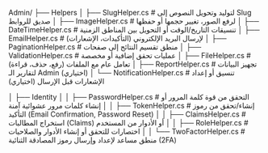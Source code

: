 ﻿Admin/
├── Helpers
│   ├── SlugHelper.cs           # لتوليد وتحويل النصوص إلى Slug صديق للروابط
│   ├── ImageHelper.cs          # لرفع الصور، تغيير حجمها أو حفظها
│   ├── DateTimeHelper.cs       # تنسيقات التاريخ/الوقت أو التحويل بين المناطق الزمنية
│   ├── EmailHelper.cs          # لإرسال البريد الإلكتروني (التأكيدات، الإشعارات)
│   ├── PaginationHelper.cs     # منطق تقسيم النتائج إلى صفحات
│   ├── ValidationHelper.cs     # عمليات تحقق إضافية أو مخصصة
│   ├── FileHelper.cs           # تعامل عام مع الملفات (رفع، حذف، قراءة)
│   ├── ReportHelper.cs         # تجهيز البيانات لتقارير الـ Admin (اختياري)
│   └── NotificationHelper.cs   # تنسيق أو إعداد الإشعارات قبل الإرسال (اختياري)

│   ├── Identity
│   │   ├── PasswordHelper.cs        # التحقق من قوة كلمة المرور أو إنشاء كلمات مرور عشوائية آمنة
│   │   ├── TokenHelper.cs           # إنشاء/تحقق من رموز التأكيد (Email Confirmation, Password Reset)
│   │   ├── ClaimsHelper.cs          # استخراج المطالبات (Claims) أو الأدوار من المستخدم
│   │   ├── RoleHelper.cs            # اختصارات للتحقق أو إنشاء الأدوار والصلاحيات
│   │   └── TwoFactorHelper.cs       # منطق مساعد لإعداد وإرسال رموز المصادقة الثنائية (2FA)